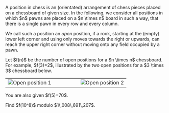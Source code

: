 <p>
A position in chess is an (orientated) arrangement of chess pieces placed on a chessboard of given size. In the following, we consider all positions in which $n$ pawns are placed on a  $n \times n$  
board in such a way, that there is a single pawn in every row and every column.

</p>
<p>
We call such a position an <i>open</i> position, if a rook, starting at the (empty) lower left corner and using only moves towards the right or upwards, can reach the upper right corner without moving onto any field occupied by a pawn. 
</p>
<p>Let $f(n)$ be the number of open positions for a $n \times n$ chessboard.<br />
For example, $f(3)=2$, illustrated by the two open positions for a $3  \times 3$ chessboard below.

</p>
<table align="center"><tr>
<td><img src="project/images/p628_chess4.png" alt="Open position 1" /></td><td width="60"></td><td><img src="project/images/p628_chess5.png" alt="Open position 2" /></td>
</tr>
</table>
<p>
You are also given $f(5)=70$.</p>
<p>Find $f(10^8)$ modulo $1\,008\,691\,207$.</p>




